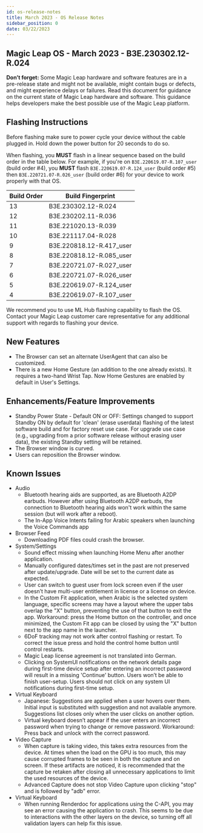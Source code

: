 ```yaml
---
id: os-release-notes
title: March 2023 - OS Release Notes
sidebar_position: 0
date: 03/22/2023
---
```


## Magic Leap OS - March 2023 - B3E.230302.12-R.024

**Don’t forget:** Some Magic Leap hardware and software features are in a pre-release state and might not be available, might contain bugs or defects, and might experience delays or failures. Read this document for guidance on the current state of Magic Leap hardware and software. This guidance helps developers make the best possible use of the Magic Leap platform.

## Flashing Instructions

Before flashing make sure to power cycle your device without the cable plugged in. Hold down the power button for 20 seconds to do so.

When flashing, you **MUST** flash in a linear sequence based on the build order in the table below. For example, if you're on `B3E.220619.07-R.107_user` (build order #4), you **MUST** flash `B3E.220619.07-R.124_user` (build order #5) then `B3E.220721.07-R.026_user` (build order #6) for your device to work properly with that OS.

| Build Order | Build Fingerprint        |
| ----------- | ------------------------ |
| 13          | B3E.230302.12-R.024      |
| 12          | B3E.230202.11-R.036      |
| 11          | B3E.221020.13-R.039      |
| 10          | B3E.221117.04-R.028      |
| 9           | B3E.220818.12-R.417_user |
| 8           | B3E.220818.12-R.085_user |
| 7           | B3E.220721.07-R.027_user |
| 6           | B3E.220721.07-R.026_user |
| 5           | B3E.220619.07-R.124_user |
| 4           | B3E.220619.07-R.107_user |

We recommend you to use ML Hub flashing capability to flash the OS. Contact your Magic Leap customer care representative for any additional support with regards to flashing your device.

## New Features

- The Browser can set an alternate UserAgent that can also be customized.
- There is a new Home Gesture (an addition to the one already exists). It requires a two-hand Wrist Tap. Now Home Gestures are enabled by default in User's Settings.

## Enhancements/Feature Improvements

- Standby Power State - Default ON or OFF: Settings changed to support Standby ON by default for 'clean' (erase userdata) flashing of the latest software build and for factory reset use case. For upgrade use case (e.g., upgrading from a prior software release without erasing user data), the existing Standby setting will be retained.
- The Browser window is curved.
- Users can reposition the Browser window.

## Known Issues

- Audio
  - Bluetooth hearing aids are supported, as are Bluetooth A2DP earbuds. However after using Bluetooth A2DP earbuds, the connection to Bluetooth hearing aids won't work within the same session (but will work after a reboot).
  - The In-App Voice Intents failing for Arabic speakers when launching the Voice Commands app
- Browser Feed
  - Downloading PDF files could crash the browser.
- System/Settings
  - Sound effect missing when launching Home Menu after another application.
  - Manually configured dates/times set in the past are not preserved after update/upgrade. Date will be set to the current date as expected.
  - User can switch to guest user from lock screen even if the user doesn’t have multi-user entitlement in license or a license on device.
  - In the Custom Fit application, when Arabic is the selected system language, specific screens may have a layout where the upper tabs overlap the "X" button, preventing the use of that button to exit the app. Workaround: press the Home button on the controller, and once minimized, the Custom Fit app can be closed by using the "X" button next to the app name in the launcher.
  - 6DoF tracking may not work after control flashing or restart. To correct the issue press and hold the control home button until control restarts.
  - Magic Leap license agreement is not translated into German.
  - Clicking on SystemUI notifications on the network details page during first-time device setup after entering an incorrect password will result in a missing 'Continue' button. Users won’t be able to finish user-setup. Users should not click on any system UI notifications during first-time setup.
- Virtual Keyboard
  - Japanese: Suggestions are applied when a user hovers over them. Initial input is substituted with suggestion and not available anymore. Suggestions list closes only when the user clicks on another option.
  - Virtual keyboard doesn’t appear if the user enters an incorrect password when trying to change or remove password. Workaround: Press back and unlock with the correct password.
- Video Capture
  - When capture is taking video, this takes extra resources from the device. At times when the load on the GPU is too much, this may cause corrupted frames to be seen in both the capture and on screen. If these artifacts are noticed, it is recommended that the capture be retaken after closing all unnecessary applications to limit the used resources of the device.
  - Advanced Capture does not stop Video Capture upon clicking "stop" and is followed by "adb" error.
- Virtual Keyboard
  - When running Renderdoc for applications using the C-API, you may see an error causing the application to crash. This seems to be due to interactions with the other layers on the device, so turning off all validation layers can help fix this issue.
